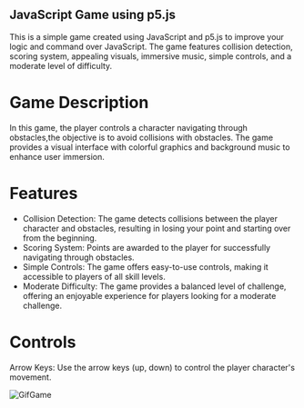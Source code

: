 ﻿## JavaScript Game using p5.js

This is a simple game created using JavaScript and p5.js to improve your logic and command over JavaScript. The game features collision detection, scoring system, appealing visuals, immersive music, simple controls, and a moderate level of difficulty.

# Game Description

In this game, the player controls a character navigating through obstacles,the objective is to avoid collisions with obstacles. The game provides a visual interface with colorful graphics and background music to enhance user immersion.

# Features

* Collision Detection: The game detects collisions between the player character and obstacles, resulting in losing your point and starting over from the beginning.
* Scoring System: Points are awarded to the player for successfully navigating through obstacles.
* Simple Controls: The game offers easy-to-use controls, making it accessible to players of all skill levels.
* Moderate Difficulty: The game provides a balanced level of challenge, offering an enjoyable experience for players looking for a moderate challenge.

# Controls

Arrow Keys: Use the arrow keys (up, down) to control the player character's movement.


![GifGame](https://i.giphy.com/media/v1.Y2lkPTc5MGI3NjExd3Fwc3RvaTZ0eWF0YW40dmFxZHVpeTRxZXd1aTNwNDFuMTgwZG9peCZlcD12MV9pbnRlcm5hbF9naWZfYnlfaWQmY3Q9Zw/RsIxtS2MSW2IrLrQZG/giphy.gif)
